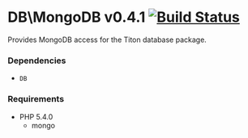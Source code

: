 # DB\MongoDB v0.4.1 [![Build Status](https://travis-ci.org/titon/db-mongodb.png)](https://travis-ci.org/titon/db-mongodb) #

Provides MongoDB access for the Titon database package.

### Dependencies ###

* `DB`

### Requirements ###

* PHP 5.4.0
    * mongo